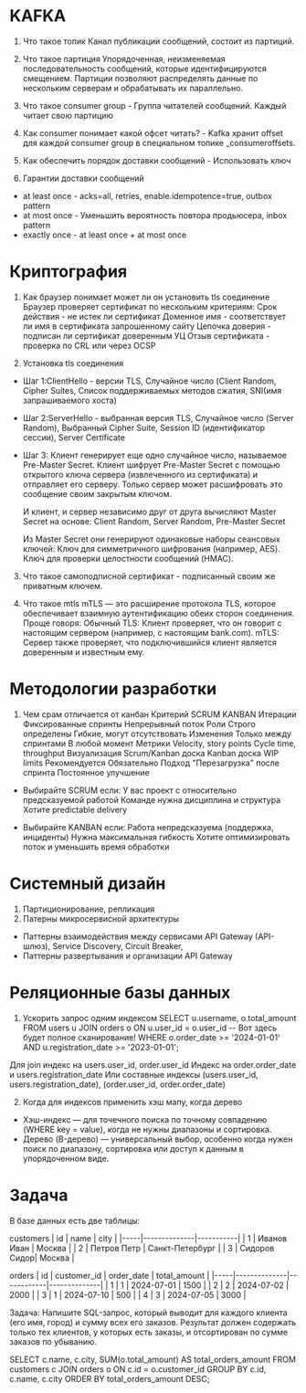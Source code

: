# KAFKA
1) Что такое топик
Канал публикации сообщений, состоит из партиций.

2) Что такое партиция
Упорядоченная, неизменяемая последовательность сообщений, которые идентифицируются смещением. 
Партиции позволяют распределять данные по нескольким серверам и обрабатывать их параллельно.

3) Что такое consumer group - Группа читателей сообщений. Каждый читает свою партицию

4) Как consumer понимает какой офсет читать? - Kafka хранит offset для каждой consumer group в специальном топике _consumeroffsets.

5) Как обеспечить порядок доставки сообщений - Использовать ключ

6) Гарантии доставки сообщений
- at least once - acks=all, retries, enable.idempotence=true, outbox pattern
- at most once - Уменьшить вероятность повтора продьюсера, inbox pattern
- exactly once - at least once + at most once

# Криптография
1) Как браузер понимает может ли он установить tls соединение
   Браузер проверяет сертификат по нескольким критериям:
   Срок действия - не истек ли сертификат
   Доменное имя - соответствует ли имя в сертификата запрошенному сайту
   Цепочка доверия - подписан ли сертификат доверенным УЦ
   Отзыв сертификата - проверка по CRL или через OCSP

2) Установка tls соединения
- Шаг 1:ClientHello - версии TLS, Случайное число (Client Random, Cipher Suites, Список поддерживаемых методов сжатия, SNI(имя запрашиваемого хоста)
- Шаг 2:ServerHello - выбранная версия TLS, Случайное число (Server Random), Выбранный Cipher Suite, Session ID (идентификатор сессии), Server Certificate
- Шаг 3:
   Клиент генерирует еще одно случайное число, называемое Pre-Master Secret.
   Клиент шифрует Pre-Master Secret с помощью открытого ключа сервера (извлеченного из сертификата) и отправляет его серверу.
   Только сервер может расшифровать это сообщение своим закрытым ключом.
   
   И клиент, и сервер независимо друг от друга вычисляют Master Secret на основе:
   Client Random, Server Random, Pre-Master Secret
   
   Из Master Secret они генерируют одинаковые наборы сеансовых ключей:
   Ключ для симметричного шифрования (например, AES).
   Ключ для проверки целостности сообщений (HMAC).

3) Что такое самоподписной сертификат - подписанный своим же приватным ключем.

4) Что такое mtls
   mTLS — это расширение протокола TLS, которое обеспечивает взаимную аутентификацию обеих сторон соединения.
   Проще говоря:
   Обычный TLS: Клиент проверяет, что он говорит с настоящим сервером (например, с настоящим bank.com).
   mTLS: Сервер также проверяет, что подключившийся клиент является доверенным и известным ему.

# Методологии разработки
1) Чем срам отличается от канбан
Критерий	   SCRUM	                     KANBAN
Итерации	   Фиксированные спринты	     Непрерывный поток
Роли	       Строго определены	         Гибкие, могут отсутствовать
Изменения	   Только между спринтами	     В любой момент
Метрики	       Velocity, story points	     Cycle time, throughput
Визуализация   Scrum/Kanban доска	         Kanban доска
WIP limits	   Рекомендуется	             Обязательно
Подход	       "Перезагрузка" после спринта	 Постоянное улучшение

- Выбирайте SCRUM если:
У вас проект с относительно предсказуемой работой
Команде нужна дисциплина и структура
Хотите predictable delivery

- Выбирайте KANBAN если:
Работа непредсказуема (поддержка, инциденты)
Нужна максимальная гибкость
Хотите оптимизировать поток и уменьшить время обработки

# Системный дизайн
1) Партиционирование, репликация
2) Патерны микросервисной архитектуры 
- Паттерны взаимодействия между сервисами
  API Gateway (API-шлюз), Service Discovery, Circuit Breaker,
- Паттерны развертывания и организации
  API Gateway

  
# Реляционные базы данных
1) Ускорить запрос одним индексом
   SELECT
   u.username,
   o.total_amount
   FROM users u
   JOIN orders o ON u.user_id = o.user_id  -- Вот здесь будет полное сканирование!
   WHERE o.order_date >= '2024-01-01'
   AND u.registration_date >= '2023-01-01';

Для join индекс на users.user_id, order.user_id
Индекс на order.order_date и users.registration_date
Или составные индексы (users.user_id, users.registration_date), (order.user_id, order.order_date)

2) Когда для индексов применить хэш мапу, когда дерево
- Хэш-индекс — для точечного поиска по точному совпадению (WHERE key = value), когда не нужны диапазоны и сортировка.
- Дерево (B-дерево) — универсальный выбор, особенно когда нужен поиск по диапазону, сортировка или доступ к данным в упорядоченном виде.

# Задача
В базе данных есть две таблицы:

customers
| id | name | city |
|-----|--------------|-----------|
| 1 | Иванов Иван | Москва |
| 2 | Петров Петр | Санкт-Петербург |
| 3 | Сидоров Сидор| Москва |


orders
| id | customer_id | order_date | total_amount |
|-----|--------------|------------|--------------|
| 1 | 1 | 2024-07-01 | 1500 |
| 2 | 2 | 2024-07-02 | 2000 |
| 3 | 1 | 2024-07-10 | 500 |
| 4 | 3 | 2024-07-05 | 3000 |

Задача:
Напишите SQL-запрос, который выводит для каждого клиента (его имя, город) и сумму всех его заказов. Результат должен содержать только тех клиентов, у которых есть заказы, и отсортирован по сумме заказов по убыванию.

SELECT
c.name,
c.city,
SUM(o.total_amount) AS total_orders_amount
FROM
customers c
JOIN
orders o ON c.id = o.customer_id
GROUP BY
c.id, c.name, c.city
ORDER BY
total_orders_amount DESC;